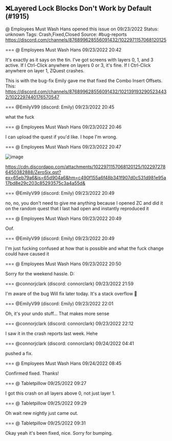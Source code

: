 ## ❌Layered Lock Blocks Don't Work by Default (#1915)
@ Employees Must Wash Hans opened this issue on 09/23/2022
Status: unknown
Tags: Crash,Fixed,Closed
Source: #bug-reports https://discord.com/channels/876899628556091432/1022971157068120125


=== @ Employees Must Wash Hans 09/23/2022 20:42

It's exactly as it says on the tin.  I've got screens with layers 0, 1, and 3 active.  If I Ctrl-Click anywhere on layers 0 or 3, it's fine.  If I Ctrl-Click anywhere on layer 1, ZQuest crashes.

This is with the bug-fix Emily gave me that fixed the Combo Insert Offsets.  This:  https://discord.com/channels/876899628556091432/1021391932905234432/1022297440176570547

=== @EmilyV99 (discord: Emily) 09/23/2022 20:45

what the fuck

=== @ Employees Must Wash Hans 09/23/2022 20:46

I can upload the quest if you'd like.  I hope I'm wrong.

=== @ Employees Must Wash Hans 09/23/2022 20:47

<Open quest again after crash>
<Arrive on screen it crashed on>
<Go to Layer 1>
<Ctrl-Click anywhere>
<crash>

![image](https://cdn.discordapp.com/attachments/1022971157068120125/1022972547161128981/unknown.png?ex=65eb796d&is=65d9046d&hm=8edceec3c16a978bd98b5be068576f2f47117e84acac3f2bfdc61994e843bac5&)

https://cdn.discordapp.com/attachments/1022971157068120125/1022972786450382888/ZeroSix.qst?ex=65eb79a6&is=65d904a6&hm=c490f155a6f48b341f907d0c531d981e95a17bd8e29c203c85293575c3a4a55d&

=== @EmilyV99 (discord: Emily) 09/23/2022 20:49

no, no, you don't need to give me anything
because I opened ZC and did it on the random quest that I last had open
and instantly reproduced it

=== @ Employees Must Wash Hans 09/23/2022 20:49

Oof.

=== @EmilyV99 (discord: Emily) 09/23/2022 20:49

I'm just fucking confused
at how that is possible
and what the fuck change could have caused it

=== @ Employees Must Wash Hans 09/23/2022 20:50

Sorry for the weekend hassle.  D:

=== @connorjclark (discord: connorclark) 09/23/2022 21:59

I'm aware of the bug
Will fix later today.
It's a stack overflow 🙂

=== @EmilyV99 (discord: Emily) 09/23/2022 22:01

Oh, it's your undo stuff... That makes more sense

=== @connorjclark (discord: connorclark) 09/23/2022 22:12

I saw it in the crash reports last week. Hehe

=== @connorjclark (discord: connorclark) 09/24/2022 04:41

pushed a fix.

=== @ Employees Must Wash Hans 09/24/2022 08:45

Confirmed fixed.  Thanks!

=== @ Tabletpillow 09/25/2022 09:27

I got this crash on all layers above 0, not just layer 1.

=== @ Tabletpillow 09/25/2022 09:29

Oh wait new nightly just came out.

=== @ Tabletpillow 09/25/2022 09:31

Okay yeah it's been fixed, nice. Sorry for bumping.
